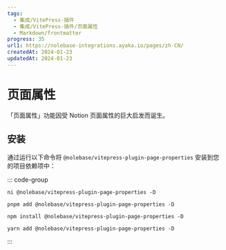 ```yaml
---
tags:
  - 集成/VitePress-插件
  - 集成/VitePress-插件/页面属性
  - Markdown/frontmatter
progress: 35
url1: https://nolebase-integrations.ayaka.io/pages/zh-CN/
createdAt: 2024-01-23
updatedAt: 2024-01-23
---
```


<script setup>
import packageJSON from '~/packages/vitepress-plugin-page-properties/package.json'
</script>

# 页面属性 <Badge type="danger" text="Alpha 测试" />

「页面属性」功能因受 Notion 页面属性的巨大启发而诞生。

## 安装

通过运行以下命令将 `@nolebase/vitepress-plugin-page-properties` 安装到您的项目依赖项中：

::: code-group

```shell [@antfu/ni]
ni @nolebase/vitepress-plugin-page-properties -D
```

```shell [pnpm]
pnpm add @nolebase/vitepress-plugin-page-properties -D
```

```shell [npm]
npm install @nolebase/vitepress-plugin-page-properties -D
```

```shell [yarn]
yarn add @nolebase/vitepress-plugin-page-properties -D
```

:::
